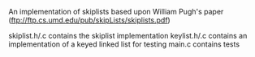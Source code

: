 An implementation of skiplists based upon William Pugh's paper (ftp://ftp.cs.umd.edu/pub/skipLists/skiplists.pdf)

skiplist.h/.c contains the skiplist implementation
keylist.h/.c contains an implementation of a keyed linked list for testing
main.c contains tests
